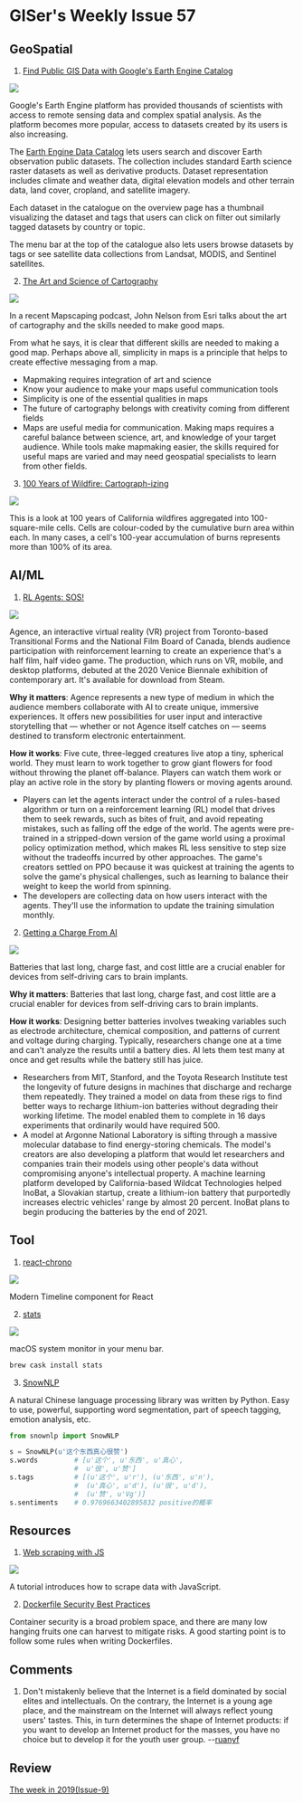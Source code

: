 # GISer's Weekly Issue 57

## GeoSpatial

1. [Find Public GIS Data with Google's Earth Engine Catalog](https://www.gislounge.com/find-public-gis-data-with-googles-earth-engine-catalog/)

![](https://i1.wp.com/www.gislounge.com/wp-content/uploads/2020/10/earth-engine-data-catalog.png?w=1100&ssl=1)

Google's Earth Engine platform has provided thousands of scientists with access to remote sensing data and complex spatial analysis. As the platform becomes more popular, access to datasets created by its users is also increasing.

The [Earth Engine Data Catalog](https://developers.google.com/earth-engine/datasets/catalog) lets users search and discover Earth observation public datasets. The collection includes standard Earth science raster datasets as well as derivative products. Dataset representation includes climate and weather data, digital elevation models and other terrain data, land cover, cropland, and satellite imagery.

Each dataset in the catalogue on the overview page has a thumbnail visualizing the dataset and tags that users can click on filter out similarly tagged datasets by country or topic.

The menu bar at the top of the catalogue also lets users browse datasets by tags or see satellite data collections from Landsat, MODIS, and Sentinel satellites.

2. [The Art and Science of Cartography](https://www.gislounge.com/communicating-with-maps/)

![](https://i2.wp.com/www.gislounge.com/wp-content/uploads/2018/04/color-picker.png?w=1000&ssl=1)

In a recent Mapscaping podcast, John Nelson from Esri talks about the art of cartography and the skills needed to make good maps.

From what he says, it is clear that different skills are needed to making a good map. Perhaps above all, simplicity in maps is a principle that helps to create effective messaging from a map.

- Mapmaking requires integration of art and science
- Know your audience to make your maps useful communication tools
- Simplicity is one of the essential qualities in maps
- The future of cartography belongs with creativity coming from different fields
- Maps are useful media for communication. Making maps requires a careful balance between science, art, and knowledge of your target audience. While tools make mapmaking easier, the skills required for useful maps are varied and may need geospatial specialists to learn from other fields.

3. [100 Years of Wildfire: Cartograph-izing](https://www.esri.com/arcgis-blog/products/arcgis-pro/mapping/100-years-of-wildfire-cartograph-izing/)

![](https://www.esri.com/arcgis-blog/wp-content/uploads/2020/10/FiresAreaBurned_tiny.jpg)

This is a look at 100 years of California wildfires aggregated into 100-square-mile cells. Cells are colour-coded by the cumulative burn area within each. In many cases, a cell's 100-year accumulation of burns represents more than 100% of its area.

## AI/ML

1. [RL Agents: SOS!](https://www.agence.ai/)

![](<https://blog.deeplearning.ai/hubfs/ezgif.com-gif-maker%20(19).gif>)

Agence, an interactive virtual reality (VR) project from Toronto-based Transitional Forms and the National Film Board of Canada, blends audience participation with reinforcement learning to create an experience that's a half film, half video game. The production, which runs on VR, mobile, and desktop platforms, debuted at the 2020 Venice Biennale exhibition of contemporary art. It's available for download from Steam.

**Why it matters**: Agence represents a new type of medium in which the audience members collaborate with AI to create unique, immersive experiences. It offers new possibilities for user input and interactive storytelling that — whether or not Agence itself catches on — seems destined to transform electronic entertainment.

**How it works**: Five cute, three-legged creatures live atop a tiny, spherical world. They must learn to work together to grow giant flowers for food without throwing the planet off-balance. Players can watch them work or play an active role in the story by planting flowers or moving agents around.

- Players can let the agents interact under the control of a rules-based algorithm or turn on a reinforcement learning (RL) model that drives them to seek rewards, such as bites of fruit, and avoid repeating mistakes, such as falling off the edge of the world.
  The agents were pre-trained in a stripped-down version of the game world using a proximal policy optimization method, which makes RL less sensitive to step size without the tradeoffs incurred by other approaches. The game's creators settled on PPO because it was quickest at training the agents to solve the game's physical challenges, such as learning to balance their weight to keep the world from spinning.
- The developers are collecting data on how users interact with the agents. They'll use the information to update the training simulation monthly.

2. [Getting a Charge From AI](https://www.wired.com/story/ai-is-throwing-battery-development-into-overdrive/)

![](https://blog.deeplearning.ai/hubfs/Batteries1.png)

Batteries that last long, charge fast, and cost little are a crucial enabler for devices from self-driving cars to brain implants.

**Why it matters**: Batteries that last long, charge fast, and cost little are a crucial enabler for devices from self-driving cars to brain implants.

**How it works**: Designing better batteries involves tweaking variables such as electrode architecture, chemical composition, and patterns of current and voltage during charging. Typically, researchers change one at a time and can't analyze the results until a battery dies. AI lets them test many at once and get results while the battery still has juice.

- Researchers from MIT, Stanford, and the Toyota Research Institute test the longevity of future designs in machines that discharge and recharge them repeatedly. They trained a model on data from these rigs to find better ways to recharge lithium-ion batteries without degrading their working lifetime. The model enabled them to complete in 16 days experiments that ordinarily would have required 500.
- A model at Argonne National Laboratory is sifting through a massive molecular database to find energy-storing chemicals. The model's creators are also developing a platform that would let researchers and companies train their models using other people's data without compromising anyone's intellectual property.
  A machine learning platform developed by California-based Wildcat Technologies helped InoBat, a Slovakian startup, create a lithium-ion battery that purportedly increases electric vehicles' range by almost 20 percent. InoBat plans to begin producing the batteries by the end of 2021.

## Tool

1. [react-chrono](https://github.com/prabhuignoto/react-chrono)

![](https://github.com/prabhuignoto/react-chrono/raw/master/readme-assets/demo3.gif)

Modern Timeline component for React

2. [stats](https://github.com/exelban/stats)

![](https://camo.githubusercontent.com/7471250b6007ba3873e701fcd6ead857c51753e6/68747470733a2f2f7365726869792e73332e65752d63656e7472616c2d312e616d617a6f6e6177732e636f6d2f4769746875625f7265706f2f73746174732f706f7075707325334676322e332e322e706e673f7633)

macOS system monitor in your menu bar.

```sh
brew cask install stats
```

3. [SnowNLP](https://github.com/isnowfy/snownlp)

A natural Chinese language processing library was written by Python. Easy to use, powerful, supporting word segmentation, part of speech tagging, emotion analysis, etc.

```python
from snownlp import SnowNLP

s = SnowNLP(u'这个东西真心很赞')
s.words         # [u'这个', u'东西', u'真心',
                #  u'很', u'赞']
s.tags          # [(u'这个', u'r'), (u'东西', u'n'),
                #  (u'真心', u'd'), (u'很', u'd'),
                #  (u'赞', u'Vg')]
s.sentiments    # 0.9769663402895832 positive的概率
```

## Resources

1. [Web scraping with JS](https://qoob.cc/web-scraping/)

![](https://qoob.cc/static/f134010484d4abae1417153e7c2b9e19/07a9c/parsing-tools.png)

A tutorial introduces how to scrape data with JavaScript.

2. [Dockerfile Security Best Practices](https://cloudberry.engineering/article/dockerfile-security-best-practices/)

Container security is a broad problem space, and there are many low hanging fruits one can harvest to mitigate risks. A good starting point is to follow some rules when writing Dockerfiles.

## Comments

1. Don't mistakenly believe that the Internet is a field dominated by social elites and intellectuals. On the contrary, the Internet is a young age place, and the mainstream on the Internet will always reflect young users' tastes. This, in turn determines the shape of Internet products: if you want to develop an Internet product for the masses, you have no choice but to develop it for the youth user group.
   --[ruanyf](https://github.com/ruanyf/weekly/blob/master/docs/issue-130.md)

## Review

[The week in 2019(Issue-9)](https://github.com/lkcozy/weekly/blob/master/docs/2019/issue-9.md)
